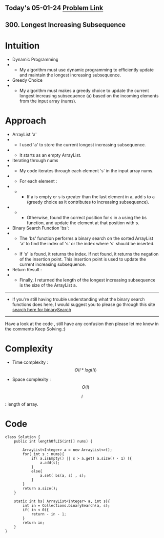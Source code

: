 ## Today's 05-01-24 [Problem Link](https://leetcode.com/problems/longest-increasing-subsequence/description/?envType=daily-question&envId=2024-01-05)
## 300. Longest Increasing Subsequence

# Intuition
<!-- Describe your first thoughts on how to solve this problem. -->
- Dynamic Programming
- - My algorithm must use dynamic programming to efficiently update and maintain the longest increasing subsequence.
- Greedy Choice
- - My algorithm must makes a greedy choice to update the current longest increasing subsequence (a) based on the incoming elements from the input array (nums).



# Approach
<!-- Describe your approach to solving the problem. -->
- ArrayList 'a'
- - I used 'a' to store the current longest increasing subsequence.
- - It starts as an empty ArrayList.
- Iterating through nums
- - My code iterates through each element 's' in the input array nums.
- - For each element :
- - - If a is empty or s is greater than the last element in a, add s to a (greedy choice as it contributes to increasing subsequence).
- - - Otherwise, found the correct position for s in a using the bs function, and update the element at that position with s.
- Binary Search Function 'bs':
- - The 'bs' function performs a binary search on the sorted ArrayList 'a' to find the index of 's' or the index where 's' should be inserted.
- - If 's' is found, it returns the index. If not found, it returns the negation of the insertion point. This insertion point is used to update the current increasing subsequence.
- Return Result :
- - Finally, I returned the length of the longest increasing subsequence is the size of the ArrayList a.
---
- If you're still having trouble understanding what the binary search functions does here, I would suggest you to please go through this site  [search here for binarySearch](https://docs.oracle.com/javase%2F7%2Fdocs%2Fapi%2F%2F/java/util/Collections.html)
---
Have a look at the code , still have any confusion then please let me know in the comments
Keep Solving.:)
# Complexity
- Time complexity : $$O(l*log(l))$$
<!-- Add your time complexity here, e.g. $$O(n)$$ -->

- Space complexity : $$O(l)$$
<!-- Add your space complexity here, e.g. $$O(n)$$ -->
$$l$$ : length of array.
# Code
```
class Solution {
    public int lengthOfLIS(int[] nums) {
        
        ArrayList<Integer> a = new ArrayList<>();
        for( int s : nums){
            if( a.isEmpty() || s > a.get( a.size() - 1) ){
                a.add(s);
            } 
            else{
                a.set( bs(a, s) , s);
            }
        }
        return a.size();
    }

    static int bs( ArrayList<Integer> a, int s){
        int in = Collections.binarySearch(a, s);
        if( in < 0){
            return - in - 1;
        }
        return in;
    }
}
```
